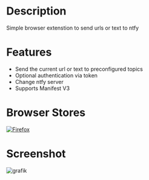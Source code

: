 # Description
Simple browser extenstion to send urls or text to ntfy

# Features 
 - Send the current url or text to preconfigured topics
 - Optional authentication via token
 - Change ntfy server
 - Supports Manifest V3

# Browser Stores
[![Firefox](https://github.com/TheDuffman85/send_to_ntfy_extension/assets/9296618/1219eda6-e480-4859-855c-730e8027379e)](https://addons.mozilla.org/de/firefox/addon/send-to-ntfy/)

# Screenshot
![grafik](https://github.com/TheDuffman85/send_to_ntfy_extension/assets/9296618/a87f1c2b-b7d4-4d5a-8f38-60436871abe6)
